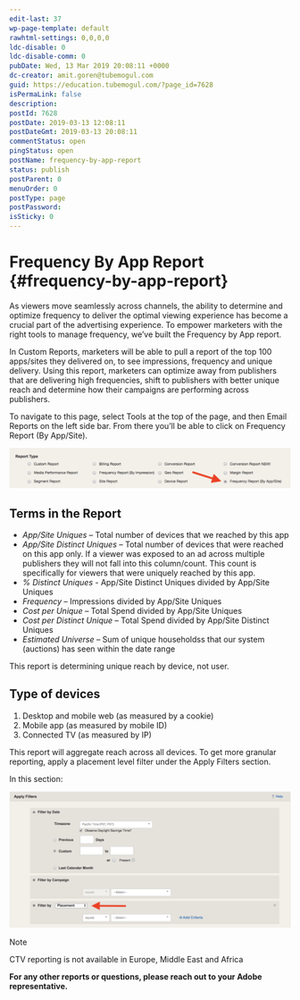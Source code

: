 ```yaml
---
edit-last: 37
wp-page-template: default
rawhtml-settings: 0,0,0,0
ldc-disable: 0
ldc-disable-comm: 0
pubDate: Wed, 13 Mar 2019 20:08:11 +0000
dc-creator: amit.goren@tubemogul.com
guid: https://education.tubemogul.com/?page_id=7628
isPermaLink: false
description: 
postId: 7628
postDate: 2019-03-13 12:08:11
postDateGmt: 2019-03-13 20:08:11
commentStatus: open
pingStatus: open
postName: frequency-by-app-report
status: publish
postParent: 0
menuOrder: 0
postType: page
postPassword: 
isSticky: 0
---
```


# Frequency By App Report {#frequency-by-app-report}

As viewers move seamlessly across channels, the ability to determine and optimize frequency to deliver the optimal viewing experience has become a crucial part of the advertising experience. To empower marketers with the right tools to manage frequency, we’ve built the Frequency by App report. 

In Custom Reports, marketers will be able to pull a report of the top 100 apps/sites they delivered on, to see impressions, frequency and unique delivery. Using this report, marketers can optimize away from publishers that are delivering high frequencies, shift to publishers with better unique reach and determine how their campaigns are performing across publishers.

To navigate to this page, select Tools at the top of the page, and then Email Reports on the left side bar. From there you’ll be able to click on Frequency Report (By App/Site).

![Screen Shot 2019-03-13 at 12.58.57 PM](assets/screen-shot-2019-03-13-at-12.58.57-pm-1024x147.png)

## Terms in the Report

* *App/Site Uniques* – Total number of devices that we reached by this app
* *App/Site Distinct Uniques* – Total number of devices that were reached on this app only. If a viewer was exposed to an ad across multiple publishers they will not fall into this column/count. This count is specifically for viewers that were uniquely reached by this app.
* *% Distinct Uniques* - App/Site Distinct Uniques divided by App/Site Uniques
* *Frequency* – Impressions divided by App/Site Uniques
* *Cost per Unique* – Total Spend divided by App/Site Uniques
* *Cost per Distinct Unique* – Total Spend divided by App/Site Distinct Uniques
* *Estimated Universe* – Sum of unique householdss that our system (auctions) has seen within the date range

This report is determining unique reach by device, not user.

## Type of devices

1. Desktop and mobile web (as measured by a cookie)
1. Mobile app (as measured by mobile ID)
1. Connected TV (as measured by IP)

This report will aggregate reach across all devices. To get more granular reporting, apply a placement level filter under the Apply Filters section. 

In this section:

![Screen Shot 2019-03-13 at 1.01.02 PM](assets/screen-shot-2019-03-13-at-1.01.02-pm-1024x496.png)

>[!NOTE]
>CTV reporting is not available in Europe, Middle East and Africa

**For any other reports or questions, please reach out to your Adobe representative.**